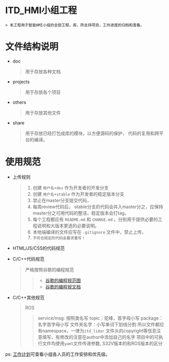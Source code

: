 # ITD_HMI小组工程

	> 本工程用于智能HMI小组的全部工程，库，所支持项目，工作进度的归档和查看。

# 文件结构说明

* doc
	> 用于存放各种文档

* projects
	> 用于存放各个项目

* others
	> 用于存放其他文件

* share
	> 用于存放已经打包成库的模块，以方便源码的保护， 代码的复用和跨平台的编译。

# 使用规范

* 上传规则
	> 1. 创建 `用户名+dev` 作为开发者的开发分支
	> 2. 创建 `用户名+stable` 作为开发者的稳定版本分支
	> 3. 禁止在master分支提交代码，
	> 4. 每周review代码后， stable分支的代码会并入master分之，应保持master分之可用代码的整洁，稳定版本会打tag。
	> 5. 每个工程都应有 `README.md` 和 `CHANGE.md` 。分别用于提供必要的工程说明和大版本更迭的必要说明。
	> 6. 本地端编译的文件应写在 `.gitignore` 文件中，禁止上传。
	> 7. `不符合规定的代码会要求重写！ `

* HTML/JS/CSS的代码规范

* C/C++代码规范
	> 严格按照谷歌的编程规范
	>> * [谷歌的编程规范图](http://10.10.51.40:3000/feng.ding/itd_hmi_group/blob/master/doc/google_coding_standard.jpg)
	>> * [谷歌的编程规文档](http://10.10.51.40:3000/feng.ding/itd_hmi_group/blob/master/doc/google_coding_standard.pdf)
	
* C/C++其他规范 
	> ROS
	>> service/msg: 按照类名写
	>> topic：驼峰，首字母小写
	>> package：名字首字母小写 
	> 文件夹名字：小写单词下划线分割
	> 所以文件都应有namespace，一律为`itd_lidar`
	> 文件头的copyright等信息注意填写，有修改的注意在author中添加自己的名字
	> 项目中的可执行文件均使用`yaml`文件传递参数, S32V版本的和ROS版本的区分

ps: [工作计划](http://10.10.51.40:3000/feng.ding/itd_hmi_group/blob/master/doc/work_list.ods)可查看小组各人员的工作安排和优先级。
